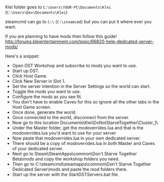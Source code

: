 Klei folder goes to `C:\Users\YOUR-PC\Documents\Klei` (`C:\Users\Dev\Documents\Klei`)

steamcmd can go to `C:\` (`C:\steamcmd`)
but you can put it where ever you want.

If you are planning to have mods then follow this guide! http://forums.kleientertainment.com/topic/66820-help-dedicated-server-mods/

Here's a snippet:

-	Open DST Workshop and subscribe to mods you want to use.
-	Start up DST.
-	Click Host Game.
-	Click New Server in Slot 1.
-	Set the server intention in the Server Settings so the world can start.
-	Toggle the mods you want to use.
-	Configure the mods as you see fit.
-	You don't have to enable Caves for this so ignore all the other tabs in the Host Game screen.
-	Once done, generate the world.
-	Once connected to the world, disconnect from the server.
-	Now go to this location Documents\Klei\DoNotStarveTogether\Cluster_1\
-	Under the Master folder, get the modoverrides.lua and that is the modoverrides.lua you'd want to use for your server
-	Now paste that modoverrides.lua in your own dedicated server.
-	There should be a copy of modoverrides.lua in both Master and Caves of your dedicated server.
-	Next go to Steam\SteamApps\common\Don't Starve Together Beta\mods and copy the workshop folders you need.
-	Then go to C:\steamcmd\steamapps\common\Don't Starve Together Dedicated Server\mods and paste the mod folders there.
-	Start up the server with the StartDSTServers.bat file.
